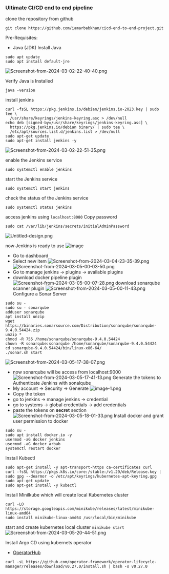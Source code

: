 
### Ultimate CI/CD end to end pipeline
clone the repository from github
```
git clone https://github.com/iamarbabkhan/cicd-end-to-end-project.git
```
Pre-Requisites:
- Java (JDK)
Install Java

```
sudo apt update
sudo apt install default-jre
```
![Screenshot-from-2024-03-02-22-40-40.png](https://i.postimg.cc/jS3NT0Z8/Screenshot-from-2024-03-02-22-40-40.png)

Verify Java is Installed
```
java -version
```
install jenkins
```
curl -fsSL https://pkg.jenkins.io/debian/jenkins.io-2023.key | sudo tee \
  /usr/share/keyrings/jenkins-keyring.asc > /dev/null
echo deb [signed-by=/usr/share/keyrings/jenkins-keyring.asc] \
  https://pkg.jenkins.io/debian binary/ | sudo tee \
  /etc/apt/sources.list.d/jenkins.list > /dev/null
sudo apt-get update
sudo apt-get install jenkins -y
```
![Screenshot-from-2024-03-02-22-51-35.png](https://i.postimg.cc/jq6xppXy/Screenshot-from-2024-03-02-22-51-35.png)

enable the Jenkins service
```
sudo systemctl enable jenkins
```
start the Jenkins service
```
sudo systemctl start jenkins
```
check the status of the Jenkins service
```
sudo systemctl status jenkins
```
access jenkins using `localhost:8080`
Copy password
```
sudo cat /var/lib/jenkins/secrets/initialAdminPassword
```
![Untitled-design.png](https://i.postimg.cc/d13r0gR0/Untitled-design.png)

now Jenkins is ready to use
![image](https://i.postimg.cc/RZXvdtg9/image.png)
- Go to dashboard
- Select new item
![Screenshot-from-2024-03-04-23-35-39.png](https://i.postimg.cc/W4PT2PXW/Screenshot-from-2024-03-04-23-35-39.png)
![Screenshot-from-2024-03-05-00-03-50.png](https://i.postimg.cc/pLBqdwvV/Screenshot-from-2024-03-05-00-03-50.png)
- Go to manage jenkins -> plugins -> available plugins
- download docker pipeline plugin
![Screenshot-from-2024-03-05-00-07-28.png](https://i.postimg.cc/43D52sb5/Screenshot-from-2024-03-05-00-07-28.png)
download sonarqube scanner plugin
![Screenshot-from-2024-03-05-00-11-43.png](https://i.postimg.cc/1tc970N3/Screenshot-from-2024-03-05-00-11-43.png)
Configure a Sonar Server
```
sudo su -
sudo su - sonarqube
adduser sonarqube
apt install unzip
wget https://binaries.sonarsource.com/Distribution/sonarqube/sonarqube-9.4.0.54424.zip
unzip *
chmod -R 755 /home/sonarqube/sonarqube-9.4.0.54424
chown -R sonarqube:sonarqube /home/sonarqube/sonarqube-9.4.0.54424
cd sonarqube-9.4.0.54424/bin/linux-x86-64/
./sonar.sh start
```
![Screenshot-from-2024-03-05-17-38-07.png](https://i.postimg.cc/5NRc0Kvv/Screenshot-from-2024-03-05-17-38-07.png)
- now sonarqube will be access from localhost:9000
![Screenshot-from-2024-03-05-17-41-13.png](https://i.postimg.cc/QCw5zr9h/Screenshot-from-2024-03-05-17-41-13.png)
Generate the tokens to Authenticate Jenkins with sonalqube
- My account -> Security -> Generate
![image-1.png](https://i.postimg.cc/FR4887ks/image-1.png)
- Copy the token
- go to jenkins -> manage jenkins -> credential
- go to systems -> global credentials -> add credentials
- paste the tokens on **secret** section
![Screenshot-from-2024-03-05-18-01-33.png](https://i.postimg.cc/QCM10Zsx/Screenshot-from-2024-03-05-18-01-33.png)
Install docker and grant user permission to docker
```
sudo su -
sudo apt install docker.io -y
usermod -aG docker jenkins
usermod -aG docker arbab
systemctl restart docker
```
Install Kubectl
```
sudo apt-get install -y apt-transport-https ca-certificates curl
curl -fsSL https://pkgs.k8s.io/core:/stable:/v1.29/deb/Release.key | sudo gpg --dearmor -o /etc/apt/keyrings/kubernetes-apt-keyring.gpg
sudo apt-get update
sudo apt-get install -y kubectl
```
Install Minilkube which will create local Kubernetes cluster
```
curl -LO https://storage.googleapis.com/minikube/releases/latest/minikube-linux-amd64
sudo install minikube-linux-amd64 /usr/local/bin/minikube
```
start and create kubernetes local cluster
```minikube start```
![Screenshot-from-2024-03-05-20-44-51.png](https://i.postimg.cc/4xYNJcrB/Screenshot-from-2024-03-05-20-44-51.png)

Install Argo CD using kubernets operator
- [OperatorHub](https://operatorhub.io/operator/argocd-operator)
```
curl -sL https://github.com/operator-framework/operator-lifecycle-manager/releases/download/v0.27.0/install.sh | bash -s v0.27.0

```
